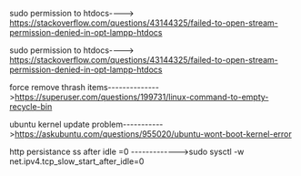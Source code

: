 
sudo permission to htdocs---->
https://stackoverflow.com/questions/43144325/failed-to-open-stream-permission-denied-in-opt-lampp-htdocs


sudo permission to htdocs---->
https://stackoverflow.com/questions/43144325/failed-to-open-stream-permission-denied-in-opt-lampp-htdocs


force remove thrash items-------------->https://superuser.com/questions/199731/linux-command-to-empty-recycle-bin


ubuntu kernel update problem----------->https://askubuntu.com/questions/955020/ubuntu-wont-boot-kernel-error

http persistance ss after idle =0 ------------->sudo sysctl -w net.ipv4.tcp_slow_start_after_idle=0

